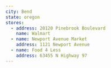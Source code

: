 ```yaml
---
city: Bend
state: oregon
stores:
  - address: 20120 Pinebrook Boulevard
    name: Walmart
  - name: Newport Avenue Market
    address: 1121 Newport Avenue
  - name: Food 4 Less
    address: 63455 N Highway 97
---
```

